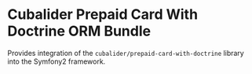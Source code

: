 Cubalider Prepaid Card With Doctrine ORM Bundle
==============================================

Provides integration of the `cubalider/prepaid-card-with-doctrine` library into the
Symfony2 framework.
